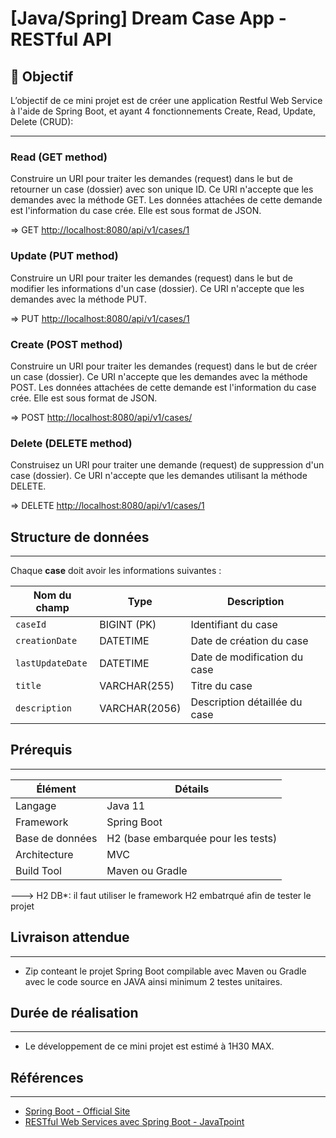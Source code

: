 # [Java/Spring] Dream Case App - RESTful API

## 🎯 Objectif

L’objectif de ce mini projet est de créer une application Restful Web Service à l'aide de Spring Boot, et ayant 4 fonctionnements Create, Read, Update, Delete (CRUD):

---
### Read (GET method)
Construire un URI pour traiter les demandes (request) dans le but de retourner un case (dossier) avec son unique ID. Ce URI n'accepte que les demandes avec la méthode GET. Les données attachées de cette demande est l'information du case crée. Elle est sous format de JSON.

=> GET [http://localhost:8080/api/v1/cases/1](http://localhost:8080/api/v1/cases/1)
### Update (PUT method)
Construire un URI pour traiter les demandes (request) dans le but de modifier les informations d'un case (dossier). Ce URI n'accepte que les demandes avec la méthode PUT.

=> PUT [http://localhost:8080/api/v1/cases/1](http://localhost:8080/api/v1/cases/1)
### Create (POST method)
Construire un URI pour traiter les demandes (request) dans le but de créer un case (dossier). Ce URI n'accepte que les demandes avec la méthode POST. Les données attachées de cette demande est l'information du case crée. Elle est sous format de JSON.

=> POST [http://localhost:8080/api/v1/cases/](http://localhost:8080/api/v1/cases/)
### Delete (DELETE method)
Construisez un URI pour traiter une demande (request) de suppression d'un case (dossier). Ce URI n'accepte que les demandes utilisant la méthode DELETE.

=> DELETE [http://localhost:8080/api/v1/cases/1](http://localhost:8080/api/v1/cases/1)

## Structure de données

---
Chaque **case** doit avoir les informations suivantes :

| Nom du champ     | Type         | Description                        |
|------------------|--------------|------------------------------------|
| `caseId`         | BIGINT (PK)  | Identifiant du case                |
| `creationDate`   | DATETIME     | Date de création du case           |
| `lastUpdateDate` | DATETIME     | Date de modification du case       |
| `title`          | VARCHAR(255) | Titre du case                      |
| `description`    | VARCHAR(2056)| Description détaillée du case      |

## Prérequis

---

| Élément             | Détails                            |
|---------------------|------------------------------------|
| Langage             | Java 11                            |
| Framework           | Spring Boot                        |
| Base de données     | H2 (base embarquée pour les tests) |
| Architecture        | MVC                                |
| Build Tool          | Maven ou Gradle                    |
---> H2 DB*: il faut utiliser le framework H2 embatrqué afin de tester le projet

## Livraison attendue

---

* Zip conteant le projet Spring Boot compilable avec Maven ou Gradle avec le code source en JAVA ainsi minimum 2 testes unitaires.

## Durée de réalisation

---
* Le développement de ce mini projet est estimé à 1H30 MAX.
## Références

---

- [Spring Boot - Official Site](https://spring.io/projects/spring-boot)
- [RESTful Web Services avec Spring Boot - JavaTpoint](https://www.javatpoint.com/restful-web-services-spring-boot)